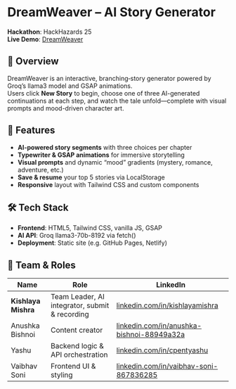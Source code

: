 # DreamWeaver – AI Story Generator

**Hackathon**: HackHazards 25  
**Live Demo**: [DreamWeaver](https://dreamweaverofficial.netlify.app/)  

## 📖 Overview

DreamWeaver is an interactive, branching‐story generator powered by Groq’s llama3 model and GSAP animations.  
Users click **New Story** to begin, choose one of three AI-generated continuations at each step, and watch the tale unfold—complete with visual prompts and mood-driven character art.

## 🚀 Features

- **AI-powered story segments** with three choices per chapter  
- **Typewriter & GSAP animations** for immersive storytelling  
- **Visual prompts** and dynamic “mood” gradients (mystery, romance, adventure, etc.)  
- **Save & resume** your top 5 stories via LocalStorage  
- **Responsive** layout with Tailwind CSS and custom components  

## 🛠️ Tech Stack

- **Frontend**: HTML5, Tailwind CSS, vanilla JS, GSAP  
- **AI API**: Groq llama3-70b-8192 via fetch()  
- **Deployment**: Static site (e.g. GitHub Pages, Netlify)

## 👥 Team & Roles

| Name             | Role                                            | LinkedIn                                                         |
|------------------|-------------------------------------------------|------------------------------------------------------------------|
| **Kishlaya Mishra**  | Team Leader, AI integrator, submit & recording  | [linkedin.com/in/kishlayamishra](https://linkedin.com/in/kishlayamishra) |
| Anushka Bishnoi  | Content creator                                 | [linkedin.com/in/anushka-bishnoi-88949a32a](https://linkedin.com/in/anushka-bishnoi-88949a32a) |
| Yashu            | Backend logic & API orchestration               | [linkedin.com/in/cpentyashu](https://linkedin.com/in/cpentyashu)             |
| Vaibhav Soni     | Frontend UI & styling                           | [linkedin.com/in/vaibhav-soni-867836285](https://linkedin.com/in/vaibhav-soni-867836285) |

